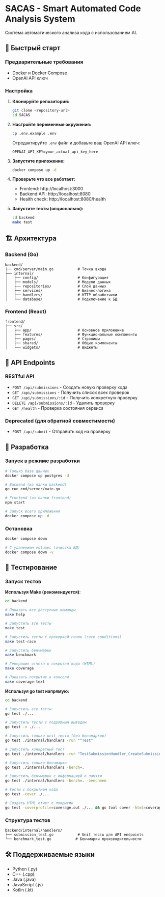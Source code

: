 # SACAS - Smart Automated Code Analysis System

Система автоматического анализа кода с использованием AI.

## 🚀 Быстрый старт

### Предварительные требования

- Docker и Docker Compose
- OpenAI API ключ

### Настройка

1. **Клонируйте репозиторий:**
   ```bash
   git clone <repository-url>
   cd SACAS
   ```

2. **Настройте переменные окружения:**
   ```bash
   cp .env.example .env
   ```
   
   Отредактируйте `.env` файл и добавьте ваш OpenAI API ключ:
   ```
   OPENAI_API_KEY=your_actual_api_key_here
   ```

3. **Запустите приложение:**
   ```bash
   docker compose up -d
   ```

4. **Проверьте что все работает:**
   - Frontend: http://localhost:3000
   - Backend API: http://localhost:8080
   - Health check: http://localhost:8080/health

5. **Запустите тесты (опционально):**
   ```bash
   cd backend
   make test
   ```

## 🏗️ Архитектура

### Backend (Go)
```
backend/
├── cmd/server/main.go           # Точка входа
├── internal/
│   ├── config/                  # Конфигурация
│   ├── models/                  # Модели данных
│   ├── repositories/            # Слой данных
│   ├── services/                # Бизнес-логика
│   ├── handlers/                # HTTP обработчики
│   └── database/                # Подключение к БД
```

### Frontend (React)
```
frontend/
├── src/
│   ├── app/                     # Основное приложение
│   ├── features/                # Функциональные компоненты
│   ├── pages/                   # Страницы
│   ├── shared/                  # Общие компоненты
│   └── widgets/                 # Виджеты
```

## 📝 API Endpoints

### RESTful API

- `POST /api/submissions` - Создать новую проверку кода
- `GET /api/submissions` - Получить список всех проверок
- `GET /api/submissions/:id` - Получить конкретную проверку
- `DELETE /api/submissions/:id` - Удалить проверку
- `GET /health` - Проверка состояния сервиса

### Deprecated (для обратной совместимости)
- `POST /api/submit` - Отправить код на проверку

## 🔧 Разработка

### Запуск в режиме разработки

```bash
# Только база данных
docker compose up postgres -d

# Backend (из папки backend)
go run cmd/server/main.go

# Frontend (из папки frontend)
npm start

# Запуск всего приложения
docker compose up -d
```

### Остановка

```bash
docker compose down

# С удалением volumes (очистка БД)
docker compose down -v
```

## 🧪 Тестирование

### Запуск тестов

**Используя Make (рекомендуется):**
```bash
cd backend

# Показать все доступные команды
make help

# Запустить все тесты
make test

# Запустить тесты с проверкой гонок (race conditions)
make test-race

# Запустить бенчмарки
make benchmark

# Генерация отчета о покрытии кода (HTML)
make coverage

# Показать покрытие в консоли
make coverage-text
```

**Используя go test напрямую:**
```bash
cd backend

# Запустить все тесты
go test ./...

# Запустить тесты с подробным выводом
go test -v ./...

# Запустить только unit тесты (без бенчмарков)
go test ./internal/handlers -run "^Test"

# Запустить конкретный тест
go test ./internal/handlers -run "TestSubmissionHandler_CreateSubmission_Success"

# Запустить только бенчмарки
go test ./internal/handlers -bench=.

# Запустить бенчмарки с информацией о памяти
go test ./internal/handlers -bench=. -benchmem

# Тесты с покрытием кода
go test -cover ./...

# Создать HTML отчет о покрытии
go test -coverprofile=coverage.out ./... && go tool cover -html=coverage.out -o coverage.html
```

### Структура тестов

```
backend/internal/handlers/
├── submission_test.go           # Unit тесты для API endpoints
└── benchmark_test.go           # Бенчмарки производительности
```

## 🛠️ Поддерживаемые языки

- Python (.py)
- C++ (.cpp)
- Java (.java)
- JavaScript (.js)
- Kotlin (.kt)

